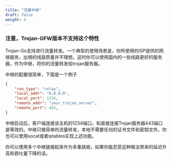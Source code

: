 ```yaml
---
title: "流量中继"
draft: false
weight: 4
---
```


### 注意，Trojan-GFW版本不支持这个特性

Trojan-Go支持进行流量转发。一个典型的使用场景是，你所使用的ISP提供的网络服务，出境的线路质量并不理想。这时你可以使用国内的一些线路更好的服务器，作为中继，将你的流量转发给trojan服务器。

中继的配置很简单，下面是一个例子

```json
{
    "run_type": "relay",
    "local_addr": "0.0.0.0",
    "local_port": 1234,
    "remote_addr": "your_trojan_server",
    "remote_port": 443,
}
```

中继启动后，客户端连接该主机的1234端口，和直接连接Trojan服务器443端口是等效的。中继只做简单的流量转发，本地不需要任何的证书文件和密钥文件。你也可以使用socat或者iptables实现上述功能。

你可以使用多个中继链接起来作为多重跳板，如果你能忍受这种做法带来的延迟升高和吞吐量下降的话。
